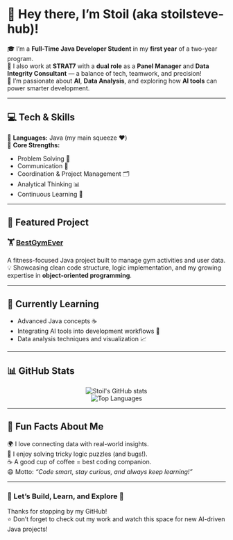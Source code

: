 # 👋 Hey there, I’m Stoil (aka stoilsteve-hub)!

🎓 I’m a **Full-Time Java Developer Student** in my **first year** of a two-year program.  
💼 I also work at **STRAT7** with a **dual role** as a **Panel Manager** and **Data Integrity Consultant** — a balance of tech, teamwork, and precision!  
🤖 I’m passionate about **AI**, **Data Analysis**, and exploring how **AI tools** can power smarter development.

---

## 💻 Tech & Skills

🧠 **Languages:** Java (my main squeeze ❤️)  
🧩 **Core Strengths:**  
- Problem Solving 🧩  
- Communication 💬  
- Coordination & Project Management 🗂️  
- Analytical Thinking 📊  
- Continuous Learning 🔁  

---

## 🚀 Featured Project

### 🏋️ [BestGymEver](https://github.com/stoilsteve-hub/BestGymEver)
A fitness-focused Java project built to manage gym activities and user data.  
💡 Showcasing clean code structure, logic implementation, and my growing expertise in **object-oriented programming**.

---

## 🌱 Currently Learning

- Advanced Java concepts ☕  
- Integrating AI tools into development workflows 🤖  
- Data analysis techniques and visualization 📈  

---

## 📊 GitHub Stats

<div align="center">

![Stoil's GitHub stats](https://github-readme-stats.vercel.app/api?username=stoilsteve-hub&show_icons=true&theme=radical&hide_border=true&bg_color=0D1117)  
![Top Languages](https://github-readme-stats.vercel.app/api/top-langs/?username=stoilsteve-hub&layout=compact&theme=radical&hide_border=true&bg_color=0D1117)

</div>

---

## 🎨 Fun Facts About Me

🌍 I love connecting data with real-world insights.  
🧩 I enjoy solving tricky logic puzzles (and bugs!).  
☕ A good cup of coffee = best coding companion.  
😄 Motto: *“Code smart, stay curious, and always keep learning!”*

---

### 💫 Let’s Build, Learn, and Explore 🚀

Thanks for stopping by my GitHub!  
⭐ Don’t forget to check out my work and watch this space for new AI-driven Java projects!

